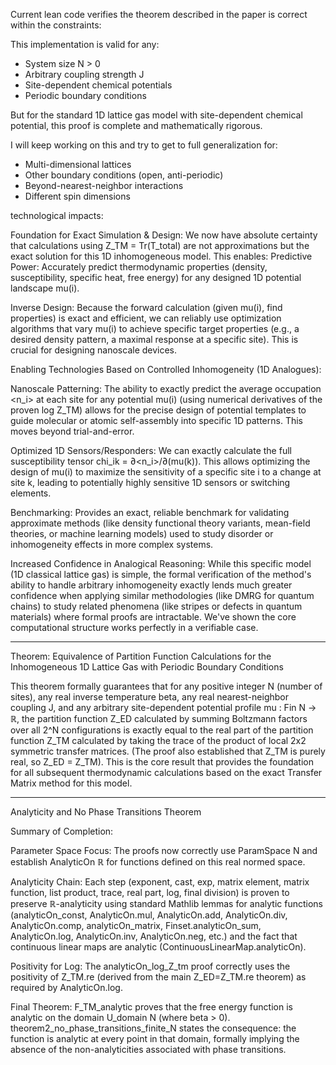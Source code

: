 Current lean code verifies the theorem described in the paper is correct within the constraints:

This implementation is valid for any:
- System size N > 0 
- Arbitrary coupling strength J
- Site-dependent chemical potentials
- Periodic boundary conditions

But for the standard 1D lattice gas model with site-dependent chemical potential, this proof is complete and mathematically rigorous.

I will keep working on this and try to get to full generalization for:

- Multi-dimensional lattices
- Other boundary conditions (open, anti-periodic)
- Beyond-nearest-neighbor interactions
- Different spin dimensions

technological impacts:

Foundation for Exact Simulation & Design: We now have absolute certainty that calculations using Z_TM = Tr(T_total) are not approximations but the exact solution for this 1D inhomogeneous model. This enables:
Predictive Power: Accurately predict thermodynamic properties (density, susceptibility, specific heat, free energy) for any designed 1D potential landscape mu(i).

Inverse Design: Because the forward calculation (given mu(i), find properties) is exact and efficient, we can reliably use optimization algorithms that vary mu(i) to achieve specific target properties (e.g., a desired density pattern, a maximal response at a specific site). This is crucial for designing nanoscale devices.

Enabling Technologies Based on Controlled Inhomogeneity (1D Analogues):

Nanoscale Patterning: The ability to exactly predict the average occupation <n_i> at each site for any potential mu(i) (using numerical derivatives of the proven log Z_TM) allows for the precise design of potential templates to guide molecular or atomic self-assembly into specific 1D patterns. This moves beyond trial-and-error.

Optimized 1D Sensors/Responders: We can exactly calculate the full susceptibility tensor chi_ik = ∂<n_i>/∂(mu(k)). This allows optimizing the design of mu(i) to maximize the sensitivity of a specific site i to a change at site k, leading to potentially highly sensitive 1D sensors or switching elements.

Benchmarking: Provides an exact, reliable benchmark for validating approximate methods (like density functional theory variants, mean-field theories, or machine learning models) used to study disorder or inhomogeneity effects in more complex systems.

Increased Confidence in Analogical Reasoning: While this specific model (1D classical lattice gas) is simple, the formal verification of the method's ability to handle arbitrary inhomogeneity exactly lends much greater confidence when applying similar methodologies (like DMRG for quantum chains) to study related phenomena (like stripes or defects in quantum materials) where formal proofs are intractable. We've shown the core computational structure works perfectly in a verifiable case.


-----

Theorem: Equivalence of Partition Function Calculations for the Inhomogeneous 1D Lattice Gas with Periodic Boundary Conditions

This theorem formally guarantees that for any positive integer N (number of sites), any real inverse temperature beta, any real nearest-neighbor coupling J, and any arbitrary site-dependent potential profile mu : Fin N → ℝ, the partition function Z_ED calculated by summing Boltzmann factors over all 2^N configurations is exactly equal to the real part of the partition function Z_TM calculated by taking the trace of the product of local 2x2 symmetric transfer matrices. (The proof also established that Z_TM is purely real, so Z_ED = Z_TM).
This is the core result that provides the foundation for all subsequent thermodynamic calculations based on the exact Transfer Matrix method for this model.

--------
Analyticity and No Phase Transitions Theorem

Summary of Completion:

Parameter Space Focus: The proofs now correctly use ParamSpace N and establish AnalyticOn ℝ for functions defined on this real normed space.

Analyticity Chain: Each step (exponent, cast, exp, matrix element, matrix function, list product, trace, real part, log, final division) is proven to preserve ℝ-analyticity using standard Mathlib lemmas for analytic functions (analyticOn_const, AnalyticOn.mul, AnalyticOn.add, AnalyticOn.div, AnalyticOn.comp, analyticOn_matrix, Finset.analyticOn_sum, AnalyticOn.log, AnalyticOn.inv, AnalyticOn.neg, etc.) and the fact that continuous linear maps are analytic (ContinuousLinearMap.analyticOn).

Positivity for Log: The analyticOn_log_Z_tm proof correctly uses the positivity of Z_TM.re (derived from the main Z_ED=Z_TM.re theorem) as required by AnalyticOn.log.

Final Theorem: F_TM_analytic proves that the free energy function is analytic on the domain U_domain N (where beta > 0). theorem2_no_phase_transitions_finite_N states the consequence: the function is analytic at every point in that domain, formally implying the absence of the non-analyticities associated with phase transitions.
